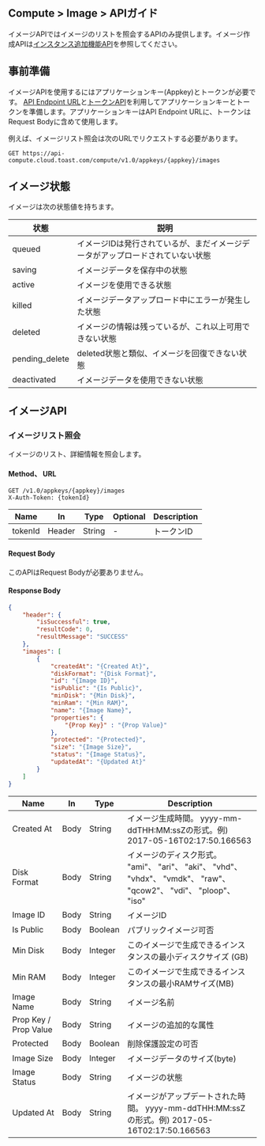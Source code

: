 ## Compute > Image > APIガイド

イメージAPIではイメージのリストを照会するAPIのみ提供します。イメージ作成APIは[インスタンス追加機能API](/Compute/Instance/ja/api-guide/#_15)を参照してください。

## 事前準備

イメージAPIを使用するにはアプリケーションキー(Appkey)とトークンが必要です。 [API Endpoint URL](/Compute/Instance/ja/api-guide/#api-endpoint-url)と[トークンAPI](/Compute/Instance/ja/api-guide/#api)を利用してアプリケーションキーとトークンを準備します。アプリケーションキーはAPI Endpoint URLに、トークンはRequest Bodyに含めて使用します。

例えば、イメージリスト照会は次のURLでリクエストする必要があります。

	GET https://api-compute.cloud.toast.com/compute/v1.0/appkeys/{appkey}/images

## イメージ状態
イメージは次の状態値を持ちます。

| 状態 | 説明 |
| -- | -- |
| queued | イメージIDは発行されているが、まだイメージデータがアップロードされていない状態 |
| saving | イメージデータを保存中の状態 |
| active | イメージを使用できる状態 |
| killed | イメージデータアップロード中にエラーが発生した状態 |
| deleted | イメージの情報は残っているが、これ以上可用できない状態 |
| pending_delete | deleted状態と類似、イメージを回復できない状態 |
| deactivated | イメージデータを使用できない状態 |

## イメージAPI

### イメージリスト照会

イメージのリスト、詳細情報を照会します。

#### Method、 URL
```
GET /v1.0/appkeys/{appkey}/images
X-Auth-Token: {tokenId}
```

|  Name | In | Type | Optional | Description |
|--|--|--|--|--|
| tokenId | Header | String | - | トークンID |

#### Request Body
このAPIはRequest Bodyが必要ありません。

#### Response Body
```json
{
    "header": {
        "isSuccessful": true,
        "resultCode": 0,
        "resultMessage": "SUCCESS"
    },
    "images": [
        {
            "createdAt": "{Created At}",
            "diskFormat": "{Disk Format}",
            "id": "{Image ID}",
            "isPublic": "{Is Public}",
            "minDisk": "{Min Disk}",
            "minRam": "{Min RAM}",
            "name": "{Image Name}",
            "properties": {
            	"{Prop Key}" : "{Prop Value}"
            },
            "protected": "{Protected}",
            "size": "{Image Size}",
            "status": "{Image Status}",
            "updatedAt": "{Updated At}"
        }
    ]
}
```

|  Name | In | Type | Description |
|--|--|--|--|
| Created At | Body | String  | イメージ生成時間。 yyyy-mm-ddTHH:MM:ssZの形式。例) 2017-05-16T02:17:50.166563 |
| Disk Format | Body | String | イメージのディスク形式。 <br />"ami"、 "ari"、 "aki"、 "vhd"、 "vhdx"、 "vmdk"、 "raw"、 "qcow2"、 "vdi"、 "ploop"、 "iso" |
| Image ID | Body | String | イメージID |
| Is Public | Body | Boolean | パブリックイメージ可否 |
| Min Disk | Body | Integer | このイメージで生成できるインスタンスの最小ディスクサイズ (GB) |
| Min RAM | Body | Integer | このイメージで生成できるインスタンスの最小RAMサイズ(MB) |
| Image Name | Body | String | イメージ名前 |
| Prop Key / Prop Value | Body | String | イメージの追加的な属性 |
| Protected | Body | Boolean | 削除保護設定の可否 |
| Image Size | Body | Integer | イメージデータのサイズ(byte) |
| Image Status | Body | String | イメージの状態 |
| Updated At | Body | String | イメージがアップデートされた時間。 yyyy-mm-ddTHH:MM:ssZの形式。例) 2017-05-16T02:17:50.166563 |

